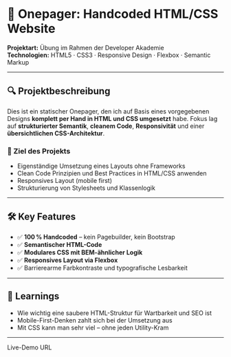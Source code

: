 # 🧾 Onepager: Handcoded HTML/CSS Website

**Projektart:** Übung im Rahmen der Developer Akademie  
**Technologien:** HTML5 · CSS3 · Responsive Design · Flexbox · Semantic Markup

---

## 🔍 Projektbeschreibung

Dies ist ein statischer Onepager, den ich auf Basis eines vorgegebenen Designs **komplett per Hand in HTML und CSS umgesetzt** habe. Fokus lag auf **strukturierter Semantik**, **cleanem Code**, **Responsivität** und einer **übersichtlichen CSS-Architektur**.

### 🎯 Ziel des Projekts

- Eigenständige Umsetzung eines Layouts ohne Frameworks  
- Clean Code Prinzipien und Best Practices in HTML/CSS anwenden  
- Responsives Layout (mobile first)  
- Strukturierung von Stylesheets und Klassenlogik

---

## 🛠️ Key Features

- ✅ **100 % Handcoded** – kein Pagebuilder, kein Bootstrap  
- ✅ **Semantischer HTML-Code**  
- ✅ **Modulares CSS mit BEM-ähnlicher Logik**  
- ✅ **Responsives Layout via Flexbox**  
- ✅ Barrierearme Farbkontraste und typografische Lesbarkeit

---

## 🧠 Learnings

- Wie wichtig eine saubere HTML-Struktur für Wartbarkeit und SEO ist  
- Mobile-First-Denken zahlt sich bei der Umsetzung aus  
- Mit CSS kann man sehr viel – ohne jeden Utility-Kram

---


Live-Demo
URL

